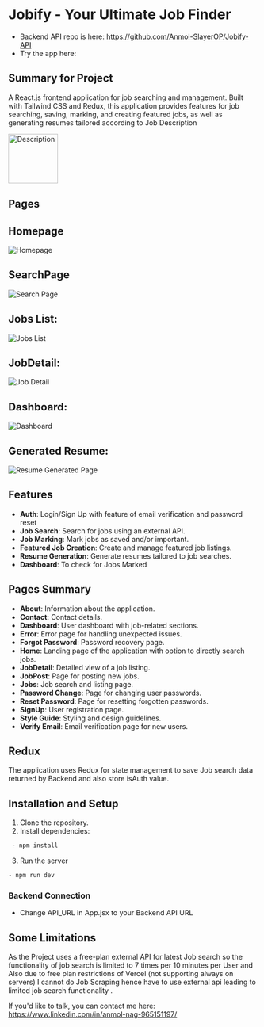 # Jobify - Your Ultimate Job Finder


-   Backend API repo is here: https://github.com/Anmol-SlayerOP/Jobify-API
-   Try the app here: 

## Summary for Project

A React.js frontend application for job searching and management. Built with Tailwind CSS and Redux, this application provides features for job searching, saving, marking, and creating featured jobs, as well as generating resumes tailored according to Job Description


<img src="https://i.ibb.co/FBG6gVz/Jobify-Logo.png" alt="Description" width="100"/>

## Pages

## Homepage
![Homepage](https://drive.google.com/uc?id=1ovUXgMELeSA-EkRDBKOnfwLLqBx5qbpc)


## SearchPage
![Search Page](https://drive.google.com/uc?id=1qNQdzWFCbMzx8VJPyUAnk8h3TRtI92zp)

## Jobs List:
![Jobs List](https://drive.google.com/uc?id=1BVHDW4_yBMkLWKQtdlLLt95tTfMHNc_n)

## JobDetail:
![Job Detail](https://drive.google.com/uc?id=1mZ-60mjOx3qLaSUGkkb7feugnID-kN1v)

## Dashboard:
![Dashboard](https://drive.google.com/uc?id=1T2QcSvweSmIH57xnrcNaVf_5pMMZFmkx)

## Generated Resume:
![Resume Generated Page](https://drive.google.com/uc?id=1k67q5pI3MJ3jHWUWJgNptKEKqsr2_6h2)





## Features

- **Auth**: Login/Sign Up with feature of email verification and password reset
- **Job Search**: Search for jobs using an external API.
- **Job Marking**: Mark jobs as saved and/or important.
- **Featured Job Creation**: Create and manage featured job listings.
- **Resume Generation**: Generate resumes tailored to job searches.
- **Dashboard**: To check for Jobs Marked


## Pages Summary

- **About**: Information about the application.
- **Contact**: Contact details.
- **Dashboard**: User dashboard with job-related sections.
- **Error**: Error page for handling unexpected issues.
- **Forgot Password**: Password recovery page.
- **Home**: Landing page of the application with option to directly search jobs.
- **JobDetail**: Detailed view of a job listing.
- **JobPost**: Page for posting new jobs.
- **Jobs**: Job search and listing page.
- **Password Change**: Page for changing user passwords.
- **Reset Password**: Page for resetting forgotten passwords.
- **SignUp**: User registration page.
- **Style Guide**: Styling and design guidelines.
- **Verify Email**: Email verification page for new users.


## Redux

The application uses Redux for state management to save Job search data returned by Backend and also store isAuth value.

## Installation and Setup

1. Clone the repository.
2. Install dependencies:
```bash
 - npm install
```
3. Run the server
```bash
- npm run dev
```


### Backend Connection

- Change API_URL in App.jsx to your Backend API URL

## Some Limitations
As the Project uses a free-plan external API for latest Job search so the functionality of job search is limited to 7 times per 10 minutes per User and Also due to free plan restrictions of Vercel (not supporting always on servers) I cannot do Job Scraping hence have to use external api leading to limited job search functionality .




If you'd like to talk, you can contact me here: https://www.linkedin.com/in/anmol-nag-965151197/

